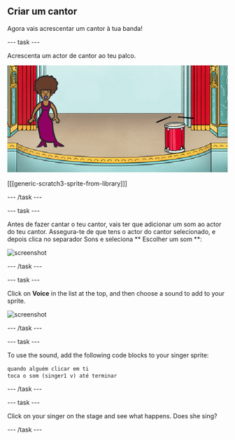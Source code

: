 ## Criar um cantor

Agora vais acrescentar um cantor à tua banda!

\--- task \---

Acrescenta um actor de cantor ao teu palco.

![captura de ecrã](images/band-singer-mic.png)

[[[generic-scratch3-sprite-from-library]]]

\--- /task \---

\--- task \---

Antes de fazer cantar o teu cantor, vais ter que adicionar um som ao actor do teu cantor. Assegura-te de que tens o actor do cantor selecionado, e depois clica no separador Sons e seleciona ** Escolher um som **:

![screenshot](images/band-import-sound-annotated.png)

\--- /task \---

\--- task \---

Click on **Voice** in the list at the top, and then choose a sound to add to your sprite.

![screenshot](images/band-choose-sound.png)

\--- /task \---

\--- task \---

To use the sound, add the following code blocks to your singer sprite:

```blocks3
quando alguém clicar em ti
toca o som (singer1 v) até terminar
```

\--- /task \---

\--- task \---

Click on your singer on the stage and see what happens. Does she sing?

\--- /task \---
